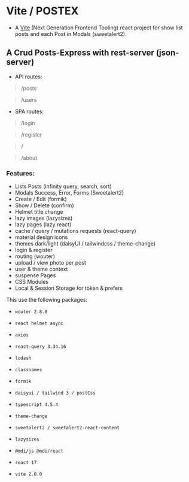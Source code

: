 # Vite / POSTEX

- A [Vite](https://vitejs.dev/) (Next Generation Frontend Tooling) react project for show list posts and each Post in Modals (sweetalert2).

## A Crud Posts-Express with rest-server (json-server)

- API routes:

> /posts

> /users

- SPA routes:

> /login

> /register

> /

> /about

### Features:

- Lists Posts (infinity query, search, sort)
- Modals Success, Error, Forms (Sweetalert2)
- Create / Edit (formik)
- Show / Delete (confirm)
- Helmet title change
- lazy images (lazysizes)
- lazy pages (lazy react)
- cache / query / mutations requests (react-query)
- material design icons
- themes dark/light (daisyUI / tailwindcss / theme-change)
- login & register
- routing (wouter)
- upload / view photo per post
- user & theme context
- suspense Pages
- CSS Modules
- Local & Session Storage for token & prefers


This use the following packages:

- `wouter 2.8.0`

- `react helmet async`

- `axios`

- `react-query 3.34.16`

- `lodash`

- `classnames`

- `formik`

- `daisyui / tailwind 3 / postCss`

- `typescript 4.5.4`

- `theme-change`

- `sweetalert2 / sweetalert2-react-content`

- `lazysizes`

- `@mdi/js @mdi/react`

- `react 17`

- `vite 2.8.0`


